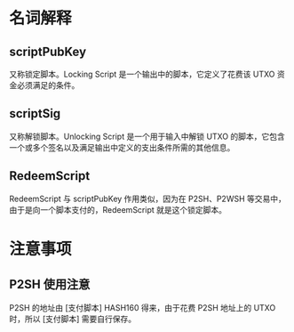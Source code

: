 # 名词解释

## scriptPubKey
又称锁定脚本。Locking Script
是一个输出中的脚本，它定义了花费该 UTXO 资金必须满足的条件。

## scriptSig
又称解锁脚本。Unlocking Script
是一个用于输入中解锁 UTXO 的脚本，它包含一个或多个签名以及满足输出中定义的支出条件所需的其他信息。

## RedeemScript
RedeemScript 与 scriptPubKey 作用类似，因为在 P2SH、P2WSH 等交易中，由于是向一个脚本支付的，RedeemScript 就是这个锁定脚本。


# 注意事项
## P2SH 使用注意
P2SH 的地址由 [支付脚本] HASH160 得来，由于花费 P2SH 地址上的 UTXO 时，所以 [支付脚本] 需要自行保存。
